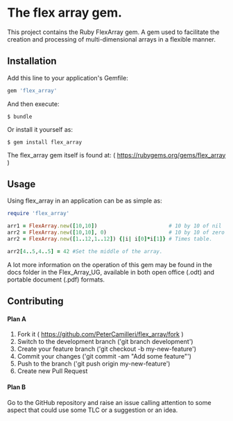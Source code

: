 # The flex array gem.

This project contains the Ruby FlexArray gem. A gem used to facilitate the
creation and processing of multi-dimensional arrays in a flexible manner.

## Installation

Add this line to your application's Gemfile:

```ruby
gem 'flex_array'
```

And then execute:

    $ bundle

Or install it yourself as:

    $ gem install flex_array

The flex_array gem itself is found at: ( https://rubygems.org/gems/flex_array )

## Usage

Using flex_array in an application can be as simple as:
```ruby
require 'flex_array'

arr1 = FlexArray.new([10,10])                       # 10 by 10 of nil
arr2 = FlexArray.new([10,10], 0)                    # 10 by 10 of zero
arr2 = FlexArray.new([1..12,1..12]) {|i| i[0]*i[1]} # Times table.

arr2[4..5,4..5] = 42 #Set the middle of the array.

```

A lot more information on the operation of this gem may be found in the docs
folder in the Flex_Array_UG, available in both open office (.odt) and portable
document (.pdf) formats.

## Contributing

#### Plan A

1. Fork it ( https://github.com/PeterCamilleri/flex_array/fork )
2. Switch to the development branch ('git branch development')
3. Create your feature branch ('git checkout -b my-new-feature')
4. Commit your changes ('git commit -am "Add some feature"')
5. Push to the branch ('git push origin my-new-feature')
6. Create new Pull Request

#### Plan B

Go to the GitHub repository and raise an issue calling attention to some
aspect that could use some TLC or a suggestion or an idea.
